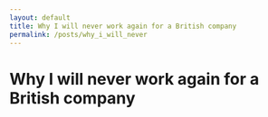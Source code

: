 ```yaml
---
layout: default
title: Why I will never work again for a British company
permalink: /posts/why_i_will_never
---
```


# Why I will never work again for a British company
